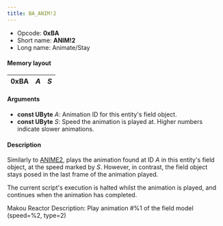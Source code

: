 ```yaml
---
title: BA_ANIM!2
---
```


- Opcode: **0xBA**
- Short name: **ANIM!2**
- Long name: Animate/Stay

#### Memory layout

| 0xBA | *A* | *S* |
|------|-----|-----|

#### Arguments

- **const UByte** *A*: Animation ID for this entity's field object.
- **const UByte** *S*: Speed the animation is played at. Higher numbers indicate slower animations.

#### Description

Similarly to [ANIME2](AE_ANIME2.md), plays the animation found at ID *A* in this entity's field object, at the speed marked by *S*. However, in contrast, the field object stays posed in the last frame of the animation played.

The current script's execution is halted whilst the animation is played, and continues when the animation has completed.

Makou Reactor Description: Play animation \#%1 of the field model (speed=%2, type=2)
